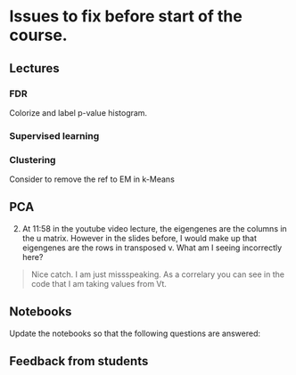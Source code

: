 # Issues to fix before start of the course.

## Lectures

### FDR
Colorize and label p-value histogram.

### Supervised learning

### Clustering

Consider to remove the ref to EM in k-Means

## PCA 

2. At 11:58 in the youtube video lecture, the eigengenes are the columns in the u matrix. However in the slides before, I would make up that eigengenes are the rows in transposed v. What am I seeing incorrectly here?
> Nice catch. I am just missspeaking. As a correlary you can see in the code that I am taking values from Vt. 

## Notebooks

Update the notebooks so that the following questions are answered:


## Feedback from students
